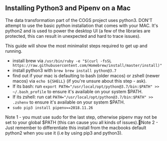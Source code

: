## Installing Python3  and Pipenv on a Mac

The data transformation part of the COGS project uses python3.
DON'T attempt to use the basic python installation that comes with your MAC. It's python2 and is used to power the desktop UI (a few of the libraries are protected, this can result in unexpected and hard to trace issues).

This guide will show the most minimalist steps required to get up and running.

* install brew via `/usr/bin/ruby -e "$(curl -fsSL https://raw.githubusercontent.com/Homebrew/install/master/install)"`
* install python3 with `brew brew install python@3.7`
* find out if your mac is defaulting to bash (older macos) or zshell (newer macos) via `echo ${SHELL}` (if you're unsure about this step - ask).
* If its bash:  run `export PATH="/usr/local/opt/python@3.7/bin:$PATH" >> ~/.bash_profile` to ensure it's available on your system $PATH.
* If its zshell:  run cat `PATH="/usr/local/opt/python@3.7/bin:$PATH" >> .zshenv` to ensure it's available on your system $PATH.
* `sudo pip3 install pipenv==2018.11.26`

Note 1 - you must  use sudo for the last step, otherwise pipenv may not be set to your global $PATH (this can cause you all kinds of issues).Note 2 - Just remember to differentiate this install from the macbooks default python2 when you use it (i.e by using pip3 and python3).
